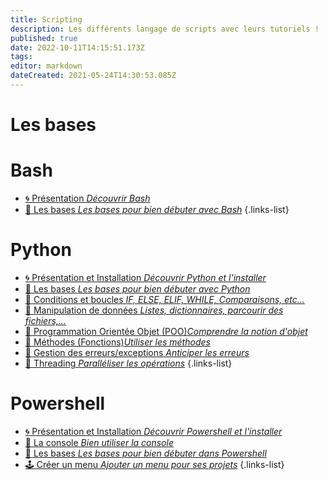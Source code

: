 ```yaml
---
title: Scripting
description: Les différents langage de scripts avec leurs tutoriels !
published: true
date: 2022-10-11T14:15:51.173Z
tags: 
editor: markdown
dateCreated: 2021-05-24T14:30:53.085Z
---
```


# Les bases 

# Bash
- [🌀 Présentation *Découvrir Bash*](/Scripting/Bash/Présentation)
 - [💎 Les bases *Les bases pour bien débuter avec Bash*](/Scripting/Bash/Bases)
{.links-list}

# Python 
- [🌀 Présentation et Installation *Découvrir Python et l'installer*](/Scripting/Python/Présentation-Installation)
 - [💎 Les bases *Les bases pour bien débuter avec Python*](/Scripting/Python/Bases)
 - [💎 Conditions et boucles *IF, ELSE, ELIF, WHILE, Comparaisons, etc...*](/Scripting/Python/Conditions-Boucles)
 - [💎 Manipulation de données *Listes, dictionnaires, parcourir des fichiers,...*](/Scripting/Python/Manip-donnees)
  - [💎 Programmation Orientée Objet (POO)*Comprendre la notion d'objet*](/Scripting/Python/POO)
 - [💎 Méthodes (Fonctions)*Utiliser les méthodes*](/Scripting/Python/Fonctions-Avancées)
  - [💎 Gestion des erreurs/exceptions *Anticiper les erreurs*](/Scripting/Python/exceptions)
  - [💎 Threading *Paralléliser les opérations*](/Scripting/Python/threading)
{.links-list}

# Powershell
 - [🌀 Présentation et Installation *Découvrir Powershell et l'installer*](/Scripting/Powershell/Présentation-Installation)
 - [💠 La console *Bien utiliser la console*](/Scripting/Powershell/Console) 
 - [💎 Les bases *Les bases pour bien débuter dans Powershell*](/Scripting/Powershell/Bases)
 - [🕹️ Créer un menu *Ajouter un menu pour ses projets*](/Scripting/Powershell/Menu)
{.links-list}